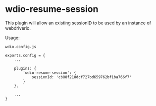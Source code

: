 # wdio-resume-session

This plugin will allow an existing sessionID to be used by an instance of webdriverio.

Usage:

`wdio.config.js`

```
exports.config = {
    ...

    plugins: {
        'wdio-resume-session': {
            sessionId: 'cb88f218dcf727bd659762bf1ba766f7'
        }
    },

    ...
}
```